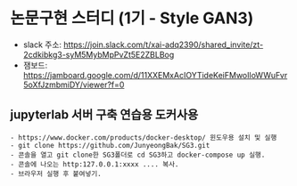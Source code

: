 # 논문구현 스터디 (1기 - Style GAN3)
- slack 주소: https://join.slack.com/t/xai-adq2390/shared_invite/zt-2cdkibkg3-syM5MybMpPvZt5E2ZBLBog
- 잼보드: https://jamboard.google.com/d/11XXEMxAcIOYTideKeiFMwoIloWWuFvr5oXfJzmbmiDY/viewer?f=0
  
## jupyterlab 서버 구축 연습용 도커사용
    - https://www.docker.com/products/docker-desktop/ 윈도우용 설치 및 실행
    - git clone https://github.com/JunyeongBak/SG3.git
    - 콘솔을 열고 git clone한 SG3폴더로 cd SG3하고 docker-compose up 실행.
    - 콘솔에 나오는 http:127.0.0.1:xxxx .... 복사.
    - 브라우저 실행 후 붙여넣기.
